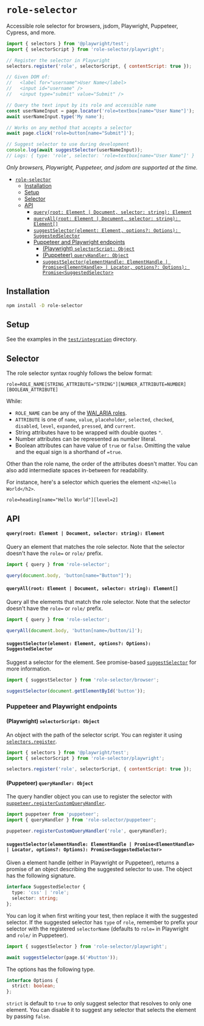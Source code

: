 # `role-selector`

Accessible role selector for browsers, jsdom, Playwright, Puppeteer, Cypress, and more.



```js
import { selectors } from '@playwright/test';
import { selectorScript } from 'role-selector/playwright';

// Register the selector in Playwright
selectors.register('role', selectorScript, { contentScript: true });

// Given DOM of:
//   <label for="username">User Name</label>
//   <input id="username" />
//   <input type="submit" value="Submit" />

// Query the text input by its role and accessible name
const userNameInput = page.locator('role=textbox[name="User Name"]');
await userNameInput.type('My name');

// Works on any method that accepts a selector
await page.click('role=button[name="Submit"]');

// Suggest selector to use during development
console.log(await suggestSelector(userNameInput));
// Logs: { type: 'role', selector: 'role=textbox[name="User Name"]' }
```

_Only browsers, Playwright, Puppeteer, and jsdom are supported at the time._

- [`role-selector`](#role-selector)
  - [Installation](#installation)
  - [Setup](#setup)
  - [Selector](#selector)
  - [API](#api)
      - [`query(root: Element | Document, selector: string): Element`](#queryroot-element--document-selector-string-element)
      - [`queryAll(root: Element | Document, selector: string): Element[]`](#queryallroot-element--document-selector-string-element)
      - [`suggestSelector(element: Element, options?: Options): SuggestedSelector`](#suggestselectorelement-element-options-options-suggestedselector)
    - [Puppeteer and Playwright endpoints](#puppeteer-and-playwright-endpoints)
      - [(Playwright) `selectorScript: Object`](#playwright-selectorscript-object)
      - [(Puppeteer) `queryHandler: Object`](#puppeteer-queryhandler-object)
      - [`suggestSelector(elementHandle: ElementHandle | Promise<ElementHandle> | Locator, options?: Options): Promise<SuggestedSelector>`](#suggestselectorelementhandle-elementhandle--promiseelementhandle--locator-options-options-promisesuggestedselector)

## Installation

```sh
npm install -D role-selector
```

## Setup

See the examples in the [`test/integration`](https://github.com/kevin940726/role-selector/tree/main/test/integration) directory.

## Selector

The role selector syntax roughly follows the below format:

```
role=ROLE_NAME[STRING_ATTRIBUTE="STRING"][NUMBER_ATTRIBUTE=NUMBER][BOOLEAN_ATTRIBUTE]
```

While:

- `ROLE_NAME` can be any of the [WAI_ARIA roles](https://developer.mozilla.org/en-US/docs/Web/Accessibility/ARIA/Roles).
- `ATTRIBUTE` is one of `name`, `value`, `placeholder`, `selected`, `checked`, `disabled`, `level`, `expanded`, `pressed`, and `current`.
- String attributes have to be wrapped with double quotes `"`.
- Number attributes can be represented as number literal.
- Boolean attributes can have value of `true` or `false`. Omitting the value and the equal sign is a shorthand of `=true`.

Other than the role name, the order of the attributes doesn't matter. You can also add intermediate spaces in-between for readability.

For instance, here's a selector which queries the element `<h2>Hello World</h2>`.

```
role=heading[name="Hello World"][level=2]
```

## API

#### `query(root: Element | Document, selector: string): Element`

Query an element that matches the role selector. Note that the selector doesn't have the `role=` or `role/` prefix.

```js
import { query } from 'role-selector';

query(document.body, 'button[name="Button"]');
```

#### `queryAll(root: Element | Document, selector: string): Element[]`

Query all the elements that match the role selector. Note that the selector doesn't have the `role=` or `role/` prefix.

```js
import { query } from 'role-selector';

queryAll(document.body, 'button[name=/button/i]');
```

#### `suggestSelector(element: Element, options?: Options): SuggestedSelector`

Suggest a selector for the element. See promise-based [`suggestSelector`](#suggestselectorelementhandle-elementhandle--locator-options-options-promisesuggestedselector) for more information.

```js
import { suggestSelector } from 'role-selector/browser';

suggestSelector(document.getElementById('button'));
```

### Puppeteer and Playwright endpoints

#### (Playwright) `selectorScript: Object`

An object with the path of the selector script. You can register it using [`selectors.register`](https://playwright.dev/docs/api/class-selectors#selectors-register).

```js
import { selectors } from '@playwright/test';
import { selectorScript } from 'role-selector/playwright';

selectors.register('role', selectorScript, { contentScript: true });
```

#### (Puppeteer) `queryHandler: Object`

The query handler object you can use to register the selector with [`puppeteer.registerCustomQueryHandler`](https://github.com/puppeteer/puppeteer/blob/main/docs/api.md#puppeteerregistercustomqueryhandlername-queryhandler).

```js
import puppeteer from 'puppeteer';
import { queryHandler } from 'role-selector/puppeteer';

puppeteer.registerCustomQueryHandler('role', queryHandler);
```

#### `suggestSelector(elementHandle: ElementHandle | Promise<ElementHandle> | Locator, options?: Options): Promise<SuggestedSelector>`

Given a element handle (either in Playwright or Puppeteer), returns a promise of an object describing the suggested selector to use. The object has the following signature.

```typescript
interface SuggestedSelector {
  type: 'css' | 'role';
  selector: string;
};
```

You can log it when first writing your test, then replace it with the suggested selector. If the suggested selector has `type` of `role`, remember to prefix your selector with the registered `selectorName` (defaults to `role=` in Playwright and `role/` in Puppeteer).

```js
import { suggestSelector } from 'role-selector/playwright';

await suggestSelector(page.$('#button'));
```

The options has the following type.

```typescript
interface Options {
  strict: boolean;
};
```

`strict` is default to `true` to only suggest selector that resolves to only one element. You can disable it to suggest any selector that selects the element by passing `false`.


